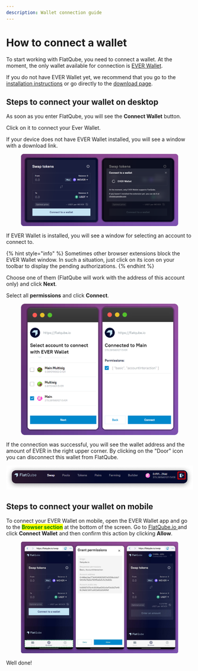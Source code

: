 ```yaml
---
description: Wallet connection guide
---
```


# How to connect a wallet

To start working with FlatQube, you need to connect a wallet. At the moment, the only wallet available for connection is [EVER Wallet](https://l1.broxus.com/everscale/wallet).

If you do not have EVER Wallet yet, we recommend that you go to the [installation instructions](https://docs.tonbridge.io/ever-wallet/getting-started-with-ton-crystal-wallet) or go directly to the [download page](https://l1.broxus.com/everscale/wallet).

## Steps to connect your wallet on desktop

As soon as you enter FlatQube, you will see the **Connect Wallet** button.

Click on it to connect your Ever Wallet.

If your device does not have EVER Wallet installed, you will see a window with a download link.

<figure><img src="../../.gitbook/assets/image (204).png" alt=""><figcaption></figcaption></figure>

If EVER Wallet is installed, you will see a window for selecting an account to connect to.

{% hint style="info" %}
Sometimes other browser extensions block the EVER Wallet window. In such a situation, just click on its icon on your toolbar to display the pending authorizations.
{% endhint %}

Choose one of them (FlatQube will work with the address of this account only) and click **Next**.

Select all **permissions** and click **Connect**.

<figure><img src="../../.gitbook/assets/image (35).png" alt=""><figcaption></figcaption></figure>

If the connection was successful, you will see the wallet address and the amount of EVER in the right upper corner. By clicking on the "Door" icon you can disconnect this wallet from FlatQube.

![FlatQube menu with connected wallet](../../.gitbook/assets/Leave.png)

## Steps to connect your wallet on mobile

To connect your EVER Wallet on mobile, open the EVER Wallet app and go to the <mark style="color:green;">**Browser section**</mark> at the bottom of the screen. Go to [FlatQube.io ](https://flatqube.io)and click **Connect Wallet** and then confirm this action by clicking **Allow**.

<figure><img src="../../.gitbook/assets/image (84).png" alt=""><figcaption></figcaption></figure>

Well done!

